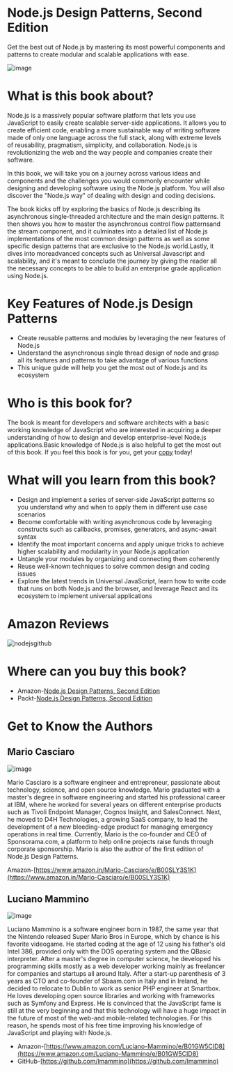 # Node.js Design Patterns, Second Edition

Get the best out of Node.js by mastering its most powerful components and patterns to create modular and scalable applications with ease.

![image](https://user-images.githubusercontent.com/12148709/36581298-3ed2535c-1892-11e8-9021-394020c1cc20.png)

# What is this book about?

Node.js is a massively popular software platform that lets you use JavaScript to easily create scalable server-side applications. It allows you to create efficient code, enabling a more sustainable way of writing software made of only one language across the full stack, along with extreme levels of reusability, pragmatism, simplicity, and collaboration. Node.js is revolutionizing the web and the way people and companies create their software.

In this book, we will take you on a journey across various ideas and components and the challenges you would commonly encounter while designing and developing software using the Node.js platform. You will also discover the "Node.js way" of dealing with design and coding decisions.

The book kicks off by exploring the basics of Node.js describing its asynchronous single-threaded architecture and the main design patterns. It then shows you how to master the asynchronous control flow patternsand the stream component, and it culminates into a detailed list of Node.js implementations of the most common design patterns as well as some specific design patterns that are exclusive to the Node.js world.Lastly, it dives into moreadvanced concepts such as Universal Javascript and scalability, and it's meant to conclude the journey by giving the reader all the necessary concepts to be able to build an enterprise grade application using Node.js.

# Key Features of Node.js  Design Patterns

- Create reusable patterns and modules by leveraging the new features of Node.js 
-	Understand the asynchronous single thread design of node and grasp all its features and patterns to take advantage of various functions
-	This unique guide will help you get the most out of Node.js and its ecosystem

# Who is this book for?

The book is meant for developers and software architects with a basic working knowledge of JavaScript who are interested in acquiring a deeper understanding of how to design and develop enterprise-level Node.js applications.Basic knowledge of Node.js is also helpful to get the most out of this book. If you feel this book is for you, get your [copy](https://www.amazon.in/Node-js-Design-Patterns-server-side-applications-ebook/dp/B01D8HIIFU?tag=googinhydr18418-21) today!

# What will you learn from this book?

-	Design and implement a series of server-side JavaScript patterns so you understand why and when to apply them in different use case scenarios
-	Become comfortable with writing asynchronous code by leveraging constructs such as callbacks, promises, generators, and async-await syntax
-	Identify the most important concerns and apply unique tricks to achieve higher scalability and modularity in your Node.js application
-	Untangle your modules by organizing and connecting them coherently
-	Reuse well-known techniques to solve common design and coding issues
-	Explore the latest trends in Universal JavaScript, learn how to write code that runs on both Node.js and the browser, and leverage React and its ecosystem to implement universal applications

# Amazon Reviews
![nodejsgithub](https://user-images.githubusercontent.com/12148709/36580590-e1304a68-188e-11e8-8df3-a3c38ad1cc8c.PNG)

# Where can you buy this book?

- Amazon-[Node.js Design Patterns, Second Edition](https://www.amazon.com/Node-js-Design-Patterns-server-side-applications/dp/1785885588/ref=sr_1_2?ie=UTF8&qid=1519363614&sr=8-2&keywords=Node.js++Design+Patterns)
- Packt-[Node.js Design Patterns, Second Edition ](https://www.packtpub.com/web-development/nodejs-design-patterns-second-edition?utm_source=github&utm_medium=authorengagement&utm_campaign=9781785885587)

# Get to Know the Authors

## Mario Casciaro

![image](https://user-images.githubusercontent.com/12148709/36580840-f9f61770-188f-11e8-9bb4-ea8dc1686ff5.png)

Mario Casciaro is a software engineer and entrepreneur, passionate about technology, science, and open source knowledge. Mario graduated with a master's degree in software engineering and started his professional career at IBM, where he worked for several years on different enterprise products such as Tivoli Endpoint Manager, Cognos Insight, and SalesConnect. Next, he moved to D4H Technologies, a growing SaaS company, to lead the development of a new bleeding-edge product for managing emergency operations in real time. Currently, Mario is the co-founder and CEO of Sponsorama.com, a platform to help online projects raise funds through corporate sponsorship. Mario is also the author of the first edition of Node.js Design Patterns.

Amazon-[https://www.amazon.in/Mario-Casciaro/e/B00SLY3S1K](https://www.amazon.in/Mario-Casciaro/e/B00SLY3S1K)

## Luciano Mammino

![image](https://user-images.githubusercontent.com/12148709/36580846-fdd5aa54-188f-11e8-85b0-8591de71459e.png)

Luciano Mammino is a software engineer born in 1987, the same year that the Nintendo released Super Mario Bros in Europe, which by chance is his favorite videogame. He started coding at the age of 12 using his father's old Intel 386, provided only with the DOS operating system and the QBasic interpreter.
After a master's degree in computer science, he developed his programming skills mostly as a web developer working mainly as freelancer for companies and startups all around Italy. After a start-up parenthesis of 3 years as CTO and co-founder of Sbaam.com in Italy and in Ireland, he decided to relocate to Dublin to work as senior PHP engineer at Smartbox.
He loves developing open source libraries and working with frameworks such as Symfony and Express. He is convinced that the JavaScript fame is still at the very beginning and that this technology will have a huge impact in the future of most of the web-and mobile-related technologies. For this reason, he spends most of his free time improving his knowledge of JavaScript and playing with Node.js.

- Amazon-[https://www.amazon.com/Luciano-Mammino/e/B01GW5CID8](https://www.amazon.com/Luciano-Mammino/e/B01GW5CID8)
- GitHub-[https://github.com/lmammino](https://github.com/lmammino)
